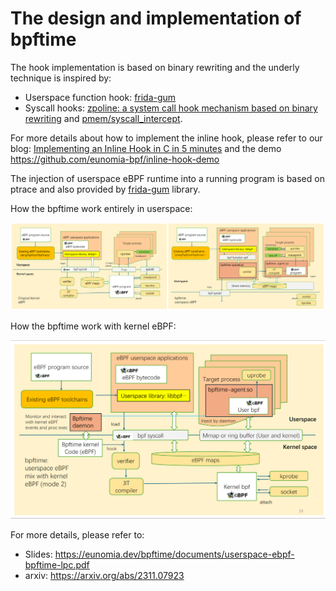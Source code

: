 # The design and implementation of bpftime

The hook implementation is based on binary rewriting and the underly technique is inspired by:

- Userspace function hook: [frida-gum](https://github.com/frida/frida-gum)
- Syscall hooks: [zpoline: a system call hook mechanism based on binary rewriting](https://www.usenix.org/conference/atc23/presentation/yasukata) and [pmem/syscall_intercept](https://github.com/pmem/syscall_intercept).

For more details about how to implement the inline hook, please refer to our blog: [Implementing an Inline Hook in C in 5 minutes](../../blogs/inline-hook.md) and the demo <https://github.com/eunomia-bpf/inline-hook-demo>

The injection of userspace eBPF runtime into a running program is based on ptrace and also provided by [frida-gum](https://github.com/frida/frida-gum) library.

How the bpftime work entirely in userspace:

![How it works](bpftime.png)

How the bpftime work with kernel eBPF:

![How it works with kernel eBPF](bpftime-kernel.png)

For more details, please refer to:

- Slides: <https://eunomia.dev/bpftime/documents/userspace-ebpf-bpftime-lpc.pdf>
- arxiv: <https://arxiv.org/abs/2311.07923>
